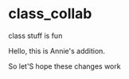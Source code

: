 # class_collab
class stuff is fun

Hello, this is Annie's addition. 

So let'S hope these changes work